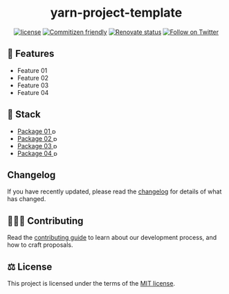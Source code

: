 <h1 align="center">yarn-project-template</h1>

<div align="center">

[![license](https://img.shields.io/badge/license-MIT-blue.svg)](https://github.com/blackboardd/magui/blob/main/LICENSE) [![Commitizen friendly](https://img.shields.io/badge/commitizen-friendly-brightgreen.svg)](http://commitizen.github.io/cz-cli/) [![Renovate status](https://img.shields.io/badge/renovate-enabled-brightgreen.svg)](https://github.com/blackboardd/magui/issues/18) [![Follow on Twitter](https://img.shields.io/twitter/follow/blkboardd.svg?label=follow+blkboardd)](https://twitter.com/blkboardd)

</div>


## 👠 Features

- Feature 01
- Feature 02
- Feature 03
- Feature 04

## 🧱 Stack

- [Package 01 <img src="ICON_SOURCE" alt="Package 01" height="10"/>](package_link)
- [Package 02 <img src="ICON_SOURCE" alt="Package 02" height="10"/>](package_link)
- [Package 03 <img src="ICON_SOURCE" alt="Package 03" height="10"/>](package_link)
- [Package 04 <img src="ICON_SOURCE" alt="Package 04" height="10"/>](package_link)

## Changelog

If you have recently updated, please read the [changelog](https://github.com/blackboardd/yarn-project-template/blob/main/CHANGELOG.md) for details of what has changed.

## 🧑‍🤝‍🧑 Contributing

Read the [contributing guide](/CONTRIBUTING.md) to learn about our development process, and how to craft proposals.

## ⚖️ License

This project is licensed under the terms of the [MIT license](/LICENSE).